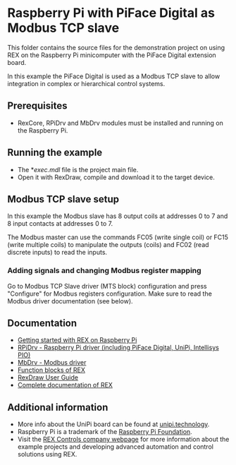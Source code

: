 Raspberry Pi with PiFace Digital as Modbus TCP slave 
====================================================
 
This folder contains the source files for the demonstration project on using
REX on the Raspberry Pi minicomputer with the PiFace Digital 
extension board. 

In this example the PiFace Digital is used as a Modbus TCP slave to allow 
integration in complex or hierarchical control systems.

## Prerequisites ##

- RexCore, RPiDrv and MbDrv modules must be installed and running on the 
Raspberry Pi.

## Running the example ##

- The **exec.mdl* file is the project main file.
- Open it with RexDraw, compile and download it to the target device.

## Modbus TCP slave setup ##
In this example the Modbus slave has 8 output coils at addresses 0 to 7 and 8 
input contacts at addresses 0 to 7. 

The Modbus master can use the commands FC05 (write single coil) or FC15 (write 
multiple coils) to manipulate the outputs (coils) and FC02 (read discrete 
inputs) to read the inputs.  

### Adding signals and changing Modbus register mapping ###
Go to Modbus TCP Slave driver (MTS block) configuration and press "Configure" 
for Modbus registers configuration. Make sure to read the Modbus driver 
documentation (see below).

## Documentation ##

- [Getting started with REX on Raspberry Pi](https://www.rexcontrols.com/media/2.50.4/doc/ENGLISH/MANUALS/RexGettingStarted/RexGettingStarted_RasPi_ENG.html)
- [RPiDrv - Raspberry Pi driver (including PiFace Digital, UniPi, Intellisys PIO)](https://www.rexcontrols.com/media/2.50.4/doc/ENGLISH/MANUALS/RPiDrv/RPiDrv_ENG.html)
- [MbDrv - Modbus driver](https://www.rexcontrols.com/media/2.50.4/doc/ENGLISH/MANUALS/MbDrv/MbDrv_ENG.html)
- [Function blocks of REX](https://www.rexcontrols.com/media/2.50.4/doc/ENGLISH/MANUALS/BRef/BRef_ENG.html)
- [RexDraw User Guide](https://www.rexcontrols.com/media/2.50.4/doc/ENGLISH/MANUALS/RexDraw/RexDraw_ENG.html)
- [Complete documentation of REX](http://www.rexcontrols.com/documentation-and-support)

## Additional information ##

- More info about the UniPi board can be found at [unipi.technology](http://www.unipi.technology).
- Raspberry Pi is a trademark of the [Raspberry Pi Foundation](http://www.raspberrypi.org).
- Visit the [REX Controls company webpage](http://www.rexcontrols.com) 
for more information about the example projects and developing advanced 
automation and control solutions using REX.